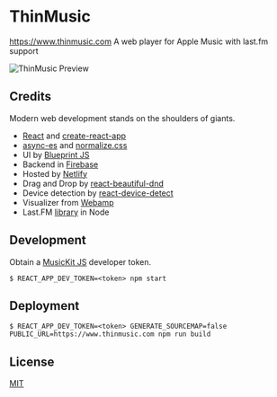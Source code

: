 # ThinMusic

https://www.thinmusic.com
A web player for Apple Music with last.fm support

![ThinMusic Preview](https://raw.githubusercontent.com/anantn/thinmusic/master/src/i/Preview.png)

## Credits

Modern web development stands on the shoulders of giants.

- [React](https://reactjs.org) and [create-react-app](https://github.com/facebook/create-react-app)
- [async-es](https://www.npmjs.com/package/async-es) and [normalize.css](https://necolas.github.io/normalize.css/)
- UI by [Blueprint JS](https://blueprintjs.com)
- Backend in [Firebase](https://firebase.google.com)
- Hosted by [Netlify](https://www.netlify.com)
- Drag and Drop by [react-beautiful-dnd](https://github.com/atlassian/react-beautiful-dnd)
- Device detection by [react-device-detect](https://github.com/duskload/react-device-detect)
- Visualizer from [Webamp](https://github.com/captbaritone/webamp)
- Last.FM [library](https://github.com/jammus/lastfm-node) in Node

## Development

Obtain a [MusicKit JS](https://developer.apple.com/documentation/musickitjs) developer token.

`$ REACT_APP_DEV_TOKEN=<token> npm start`

## Deployment

`$ REACT_APP_DEV_TOKEN=<token> GENERATE_SOURCEMAP=false PUBLIC_URL=https://www.thinmusic.com npm run build`

## License

[MIT](https://en.wikipedia.org/wiki/MIT_License)
